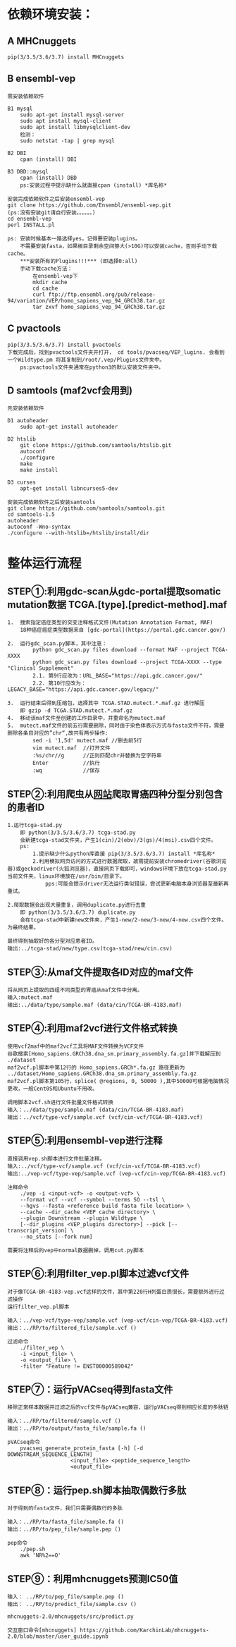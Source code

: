 依赖环境安装：
===
A MHCnuggets
---
	pip(3/3.5/3.6/3.7) install MHCnuggets

B ensembl-vep
---
	需安装依赖软件

	B1 mysql
		sudo apt-get install mysql-server
		sudo apt install mysql-client
		sudo apt install libmysqlclient-dev
		检测：
		sudo netstat -tap | grep mysql

	B2 DBI
		cpan (install) DBI
	
	B3 DBD::mysql
		cpan (install) DBD
		ps:安装过程中提示缺什么就直接cpan (install) *库名称*

	安装完成依赖软件之后安装ensembl-vep
	git clone https://github.com/Ensembl/ensembl-vep.git
	(ps:没有安装git请自行安装。。。。。。)
	cd ensembl-vep
	perl INSTALL.pl
	
	ps:	安装时候基本一路选择yes，记得要安装plugins。
		不需要安装fasta，如果根目录剩余空间够大(>10G)可以安装cache，否则手动下载cache。		
		***安装所有的Plugins!!!*** (即选择0:all)
		手动下载cache方法：
			在ensembl-vep下
			mkdir cache
			cd cache
			curl ftp://ftp.ensembl.org/pub/release-94/variation/VEP/homo_sapiens_vep_94_GRCh38.tar.gz
			tar zxvf homo_sapiens_vep_94_GRCh38.tar.gz

C pvactools
---
	pip(3/3.5/3.6/3.7) install pvactools
	下载完成后，找到pvactools文件夹并打开， cd tools/pvacseq/VEP_lugins. 会看到一个Wildtype.pm 将其复制到/root/.vep/Plugins文件夹中。
		ps:pvactools文件夹通常在python3的默认安装文件夹中。

D samtools (maf2vcf会用到)
---	
	先安装依赖软件

	D1 autoheader
		sudo apt-get install autoheader

	D2 htslib
		git clone https://github.com/samtools/htslib.git
		autoconf
		./configure
		make
		make install

	D3 curses
		apt-get install libncurses5-dev

	安装完成依赖软件之后安装samtools
	git clone https://github.com/samtools/samtools.git
	cd samtools-1.5
	autoheader
	autoconf -Wno-syntax
	./configure --with-htslib=/htslib/install/dir
	


整体运行流程
===
STEP①:利用gdc-scan从gdc-portal提取somatic mutation数据  TCGA.[type].[predict-method].maf
---
	1.	搜索指定癌症类型的突变注释格式文件(Mutation Annotation Format, MAF)
		18种癌症癌症类型数据来自 [gdc-portal](https://portal.gdc.cancer.gov/)
	
	2.	运行gdc_scan.py脚本，其中注意：
			python gdc_scan.py files download --format MAF --project TCGA-XXXX
			python gdc_scan.py files download --project TCGA-XXXX --type "Clinical Supplement"
			2.1. 第9行应改为：URL_BASE="https://api.gdc.cancer.gov/"
			2.2. 第10行应改为：LEGACY_BASE="https://api.gdc.cancer.gov/legacy/"

	3.	运行结束后得到压缩包，选择其中 TCGA.STAD.mutect.*.maf.gz 进行解压
		即 gzip -d TCGA.STAD.mutect.*.maf.gz
	4.	移动该maf文件至创建的工作目录中，并重命名为mutect.maf
	5.	mutect.maf文件的前五行需要删除，同时由于染色体表示方式与fasta文件不符，需要删除各条目对应的”chr“,故共有两步操作:
			sed -i '1,5d' mutect.maf //删去前5行
			vim mutect.maf 	//打开文件
			:%s/chr//g 		//正则匹配chr并替换为空字符串
			Enter 			//执行
			:wq				//保存




STEP②:利用爬虫从[网站](http://compbio-research.cs.brown.edu/public/stad/#!/)爬取胃癌四种分型分别包含的患者ID
---
	1.运行tcga-stad.py
		即 python(3/3.5/3.6/3.7) tcga-stad.py
		会新建tcga-stad文件夹，产生1(cin)/2(ebv)/3(gs)/4(msi).csv四个文件。
		ps:
			1.提示缺少什么python库直接 pip(3/3.5/3.6/3.7) install *库名称*
			2.利用模拟网页访问的方式进行数据爬取，故需提前安装chromedriver(谷歌浏览器)或geckodriver(火狐浏览器)，直接网页下载即可，windows环境下放在tcga-stad.py当前文件夹，linux环境放在/usr/bin/目录下。
				pps:可能会提示driver无法运行类似错误，尝试更新电脑本身浏览器至最新再重试。

	2.爬取数据会出现大量重复，调用duplicate.py进行去重
		即 python(3/3.5/3.6/3.7) duplicate.py
		会在tcga-stad中新建new文件夹，产生1-new/2-new/3-new/4-new.csv四个文件。为最终结果。

	最终得到抽取好的各分型对应患者ID。
	输出:../tcga-stad/new/type.csv(tcga-stad/new/cin.csv)

STEP③:从maf文件提取各ID对应的maf文件
---
	将从网页上提取的四组不同类型的胃癌从maf文件中分离。
	输入:mutect.maf
	输出:../data/type/sample.maf (data/cin/TCGA-BR-4183.maf)

STEP④:利用maf2vcf进行文件格式转换
---
	使用vcf2maf中的maf2vcf工具将MAF文件转换为VCF文件
	谷歌搜索[Homo_sapiens.GRCh38.dna_sm.primary_assembly.fa.gz]并下载解压到 ./dataset
	maf2vcf.pl脚本中第12行的 Homo_sapiens.GRCh*.fa.gz 路径更新为 ../dataset/Homo_sapiens.GRCh38.dna_sm.primary_assembly.fa.gz
	maf2vcf.pl脚本第105行，splice( @regions, 0, 50000 ),其中50000可根据电脑情况更改，一般Cent0S和Ubuntu不用改。

	调用脚本2vcf.sh进行文件批量文件格式转换
	输入：../data/type/sample.maf (data/cin/TCGA-BR-4183.maf)
	输出：../vcf/type-vcf/sample.vcf (vcf/cin-vcf/TCGA-BR-4183.vcf)

STEP⑤:利用ensembl-vep进行注释
---
	直接调用vep.sh脚本进行文件批量注释。
	输入:../vcf/type-vcf/sample.vcf (vcf/cin-vcf/TCGA-BR-4183.vcf)
	输出:../vep-vcf/type-vep/sample.vcf (vep-vcf/cin-vep/TCGA-BR-4183.vcf)
	
	注释命令
		./vep -i <input-vcf> -o <output-vcf> \
		--format vcf --vcf --symbol --terms SO --tsl \
		--hgvs --fasta <reference build fasta file location> \
		--cache --dir_cache <VEP cache directory> \
		--plugin Downstream --plugin Wildtype \
		[--dir_plugins <VEP_plugins directory>] --pick [--transcript_version] \
		--no_stats [--fork num]
	
	需要将注释后的vep中normal数据删掉，调用cut.py脚本

STEP⑥:利用filter_vep.pl脚本过滤vcf文件
---
	对于像TCGA-BR-4183-vep.vcf这样的文件，其中第220行H列蛋白质很长，需要额外进行过滤操作
	运行filter_vep.pl脚本
	
	输入：../vep-vcf/type-vep/sample.vcf (vep-vcf/cin-vep/TCGA-BR-4183.vcf)
	输出：../RP/to/filtered_file/sample.vcf ()

	过滤命令
		./filter_vep \
		-i <input_file> \
		-o <output_file> \
		-filter "Feature != ENST00000589042"


STEP⑦：运行pVACseq得到fasta文件
---
	
	移除正常样本数据并过滤之后的vcf文件与pVACseq兼容，运行pVACseq得到相应长度的多肽链
	
	输入：../RP/to/filtered/sample.vcf ()
	输出：../RP/to/output/fasta_file/sample.fa ()
	
	pVACseq命令
		pvacseq generate_protein_fasta [-h] [-d DOWNSTREAM_SEQUENCE_LENGTH]
						<input_file> <peptide_sequence_length>
						<output_file>
STEP⑧：运行pep.sh脚本抽取偶数行多肽
---
	对于得到的fasta文件，我们只需要偶数行的多肽
	
	输入：../RP/to/fasta_file/sample.fa ()
	输出：../RP/to/pep_file/sample.pep ()
	
	pep命令
		./pep.sh
		awk 'NR%2==O'
		
STEP⑨：利用mhcnuggets预测IC50值
---
	输入： ../RP/to/pep_file/sample.pep ()
	输出： ../RP/to/predict_file/sample.csv ()

	mhcnuggets-2.0/mhcnuggets/src/predict.py
	
	交互窗口命令[mhcnuggets] https://github.com/KarchinLab/mhcnuggets-2.0/blob/master/user_guide.ipynb

















